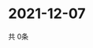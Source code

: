 # 2021-12-07
  共 0条

  <!-- BEGIN -->
  <!-- 最后更新时间Tue Dec 07 2021 18:05:30 GMT+0000 (Coordinated Universal Time) -->
  
  <!-- END -->
  
  